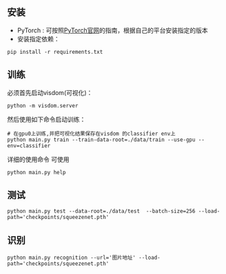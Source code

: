 ## 安装
- PyTorch : 可按照[PyTorch官网](http://pytorch.org)的指南，根据自己的平台安装指定的版本
- 安装指定依赖：

```
pip install -r requirements.txt
```

## 训练
必须首先启动visdom(可视化)：  

```
python -m visdom.server
```

然后使用如下命令启动训练：

```
# 在gpu0上训练,并把可视化结果保存在visdom 的classifier env上
python main.py train --train-data-root=./data/train --use-gpu --env=classifier
```


详细的使用命令 可使用
```
python main.py help
```

## 测试

```
python main.py test --data-root=./data/test  --batch-size=256 --load-path='checkpoints/squeezenet.pth'
```

## 识别

```
python main.py recognition --url='图片地址' --load-path='checkpoints/squeezenet.pth'
```
